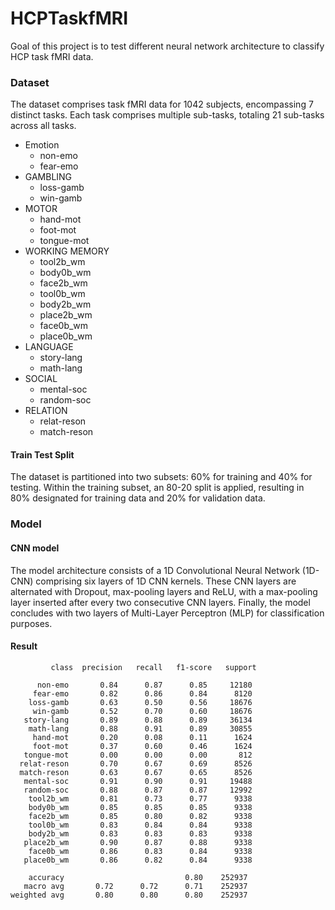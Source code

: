 # HCPTaskfMRI
Goal of this project is to test different neural network architecture to classify HCP task fMRI data.

### Dataset
The dataset comprises task fMRI data for 1042 subjects, encompassing 7 distinct tasks. Each task comprises multiple sub-tasks, totaling 21 sub-tasks across all tasks.

* Emotion
   * non-emo
   * fear-emo
* GAMBLING
   * loss-gamb
   * win-gamb
* MOTOR
   * hand-mot
   * foot-mot
   * tongue-mot
* WORKING MEMORY
   * tool2b_wm
   * body0b_wm
   * face2b_wm
   * tool0b_wm
   * body2b_wm
   * place2b_wm
   * face0b_wm
   * place0b_wm
* LANGUAGE
   * story-lang
   * math-lang
* SOCIAL
   * mental-soc
   * random-soc
* RELATION
   * relat-reson
   * match-reson

#### Train Test Split
The dataset is partitioned into two subsets: 60% for training and 40% for testing. Within the training subset, an 80-20 split is applied, resulting in 80% designated for training data and 20% for validation data.

### Model
#### CNN model
The model architecture consists of a 1D Convolutional Neural Network (1D-CNN) comprising six layers of 1D CNN kernels. These CNN layers are alternated with Dropout, max-pooling layers and ReLU, with a max-pooling layer inserted after every two consecutive CNN layers. Finally, the model concludes with two layers of Multi-Layer Perceptron (MLP) for classification purposes.
#### Result
```
         class  precision   recall   f1-score   support

      non-emo       0.84      0.87      0.85     12180
     fear-emo       0.82      0.86      0.84      8120
    loss-gamb       0.63      0.50      0.56     18676
     win-gamb       0.52      0.70      0.60     18676
   story-lang       0.89      0.88      0.89     36134
    math-lang       0.88      0.91      0.89     30855
     hand-mot       0.20      0.08      0.11      1624
     foot-mot       0.37      0.60      0.46      1624
   tongue-mot       0.00      0.00      0.00       812
  relat-reson       0.70      0.67      0.69      8526
  match-reson       0.63      0.67      0.65      8526
   mental-soc       0.91      0.90      0.91     19488
   random-soc       0.88      0.87      0.87     12992
    tool2b_wm       0.81      0.73      0.77      9338
    body0b_wm       0.85      0.85      0.85      9338
    face2b_wm       0.85      0.80      0.82      9338
    tool0b_wm       0.83      0.84      0.84      9338
    body2b_wm       0.83      0.83      0.83      9338
   place2b_wm       0.90      0.87      0.88      9338
    face0b_wm       0.86      0.83      0.84      9338
   place0b_wm       0.86      0.82      0.84      9338

    accuracy                           0.80    252937
   macro avg       0.72      0.72      0.71    252937
weighted avg       0.80      0.80      0.80    252937
```

